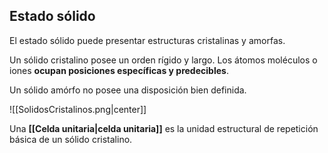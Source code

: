 
## Estado sólido 

El estado sólido puede presentar estructuras cristalinas y amorfas. 

Un sólido cristalino posee un orden rígido y largo. Los átomos moléculos o iones **ocupan posiciones específicas y predecibles**. 

Un sólido amórfo no posee una disposición bien definida. 

![[SolidosCristalinos.png|center]]

Una **[[Celda unitaria|celda unitaria]]** es la unidad estructural de repetición básica de un sólido cristalino.